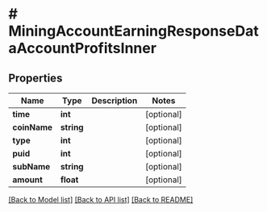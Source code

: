 # # MiningAccountEarningResponseDataAccountProfitsInner

## Properties

Name | Type | Description | Notes
------------ | ------------- | ------------- | -------------
**time** | **int** |  | [optional]
**coinName** | **string** |  | [optional]
**type** | **int** |  | [optional]
**puid** | **int** |  | [optional]
**subName** | **string** |  | [optional]
**amount** | **float** |  | [optional]

[[Back to Model list]](../../README.md#models) [[Back to API list]](../../README.md#endpoints) [[Back to README]](../../README.md)
